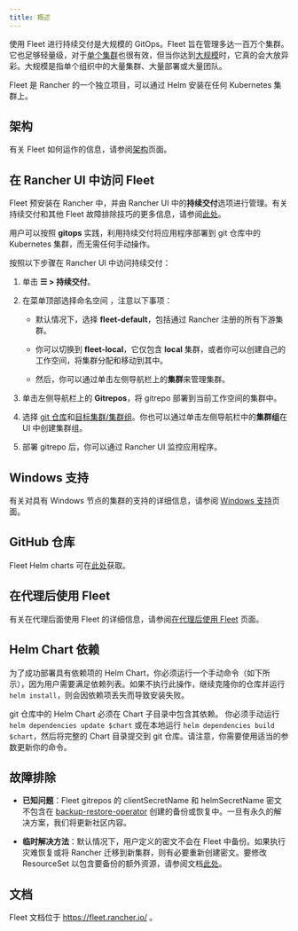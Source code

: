 ```yaml
---
title: 概述
---
```


<head>
  <link rel="canonical" href="https://ranchermanager.docs.rancher.com/zh/integrations-in-rancher/fleet/overview"/>
</head>

使用 Fleet 进行持续交付是大规模的 GitOps。Fleet 旨在管理多达一百万个集群。它也足够轻量级，对于[单个集群](https://fleet.rancher.io/installation#default-install)也很有效，但当你达到[大规模](https://fleet.rancher.io/installation#configuration-for-multi-cluster)时，它真的会大放异彩。大规模是指单个组织中的大量集群、大量部署或大量团队。

Fleet 是 Rancher 的一个独立项目，可以通过 Helm 安装在任何 Kubernetes 集群上。

## 架构

有关 Fleet 如何运作的信息，请参阅[架构](./architecture.md)页面。

## 在 Rancher UI 中访问 Fleet

Fleet 预安装在 Rancher 中，并由 Rancher UI 中的**持续交付**选项进行管理。有关持续交付和其他 Fleet 故障排除技巧的更多信息，请参阅[此处](https://fleet.rancher.io/troubleshooting)。

用户可以按照 **gitops** 实践，利用持续交付将应用程序部署到 git 仓库中的 Kubernetes 集群，而无需任何手动操作。

按照以下步骤在 Rancher UI 中访问持续交付：

1. 单击 **☰ > 持续交付**。

1. 在菜单顶部选择命名空间 ，注意以下事项：

   - 默认情况下，选择 **fleet-default**，包括通过 Rancher 注册的所有下游集群。

   - 你可以切换到 **fleet-local**，它仅包含 **local** 集群，或者你可以创建自己的工作空间，将集群分配和移动到其中。

   - 然后，你可以通过单击左侧导航栏上的**集群**来管理集群。

1. 单击左侧导航栏上的 **Gitrepos**，将 gitrepo 部署到当前工作空间的集群中。

1. 选择 [git 仓库](https://fleet.rancher.io/gitrepo-add)和[目标集群/集群组](https://fleet.rancher.io/gitrepo-targets)。你也可以通过单击左侧导航栏中的**集群组**在 UI 中创建集群组。

1. 部署 gitrepo 后，你可以通过 Rancher UI 监控应用程序。

## Windows 支持

有关对具有 Windows 节点的集群的支持的详细信息，请参阅 [Windows 支持](./windows-support.md)页面。

## GitHub 仓库

Fleet Helm charts 可在[此处](https://github.com/rancher/fleet/releases)获取。

## 在代理后使用 Fleet

有关在代理后面使用 Fleet 的详细信息，请参阅[在代理后使用 Fleet](./use-fleet-behind-a-proxy.md) 页面。

## Helm Chart 依赖

为了成功部署具有依赖项的 Helm Chart，你必须运行一个手动命令（如下所示），因为用户需要满足依赖列表。如果不执行此操作，继续克隆你的仓库并运行 `helm install`，则会因依赖项丢失而导致安装失败。

git 仓库中的 Helm Chart 必须在 Chart 子目录中包含其依赖。 你必须手动运行 `helm dependencies update $chart` 或在本地运行 `helm dependencies build $chart`，然后将完整的 Chart 目录提交到 git 仓库。请注意，你需要使用适当的参数更新你的命令。

## 故障排除

- **已知问题**：Fleet gitrepos 的 clientSecretName 和 helmSecretName 密文不包含在 [backup-restore-operator](../../how-to-guides/new-user-guides/backup-restore-and-disaster-recovery/back-up-rancher.md#1-安装-rancher-backup-operator) 创建的备份或恢复中。一旦有永久的解决方案，我们将更新社区内容。

- **临时解决方法**：默认情况下，用户定义的密文不会在 Fleet 中备份。如果执行灾难恢复或将 Rancher 迁移到新集群，则有必要重新创建密文。要修改 ResourceSet 以包含要备份的额外资源，请参阅文档[此处](https://github.com/rancher/backup-restore-operator#user-flow)。

## 文档

Fleet 文档位于 https://fleet.rancher.io/ 。

